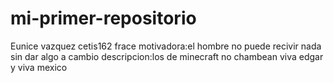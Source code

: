 # mi-primer-repositorio
Eunice vazquez
cetis162
frace motivadora:el hombre no puede recivir nada sin dar algo a cambio
descripcion:los de minecraft no chambean viva edgar y viva mexico
